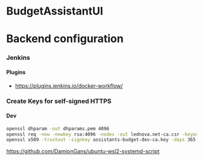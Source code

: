 # BudgetAssistantUI

# Backend configuration

### Jenkins

#### Plugins

- https://plugins.jenkins.io/docker-workflow/

### Create Keys for self-signed HTTPS

#### Dev

```bash
openssl dhparam -out dhparams.pem 4096
openssl req -new -newkey rsa:4096 -nodes -out lednova.net-ca.csr -keyout lednova.net-ca.key
openssl x509 -trustout -signkey assistants-budget-dev-ca.key -days 365 -req -in assistants-budget-dev-ca.csr -out assistants-budget-dev-ca.pem
```

https://github.com/DamionGans/ubuntu-wsl2-systemd-script
